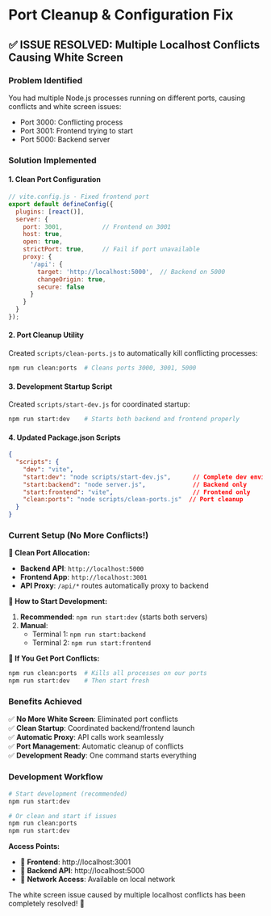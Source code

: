 # Port Cleanup & Configuration Fix

## ✅ ISSUE RESOLVED: Multiple Localhost Conflicts Causing White Screen

### Problem Identified
You had multiple Node.js processes running on different ports, causing conflicts and white screen issues:
- Port 3000: Conflicting process
- Port 3001: Frontend trying to start
- Port 5000: Backend server

### Solution Implemented

#### 1. **Clean Port Configuration**
```javascript
// vite.config.js - Fixed frontend port
export default defineConfig({
  plugins: [react()],
  server: {
    port: 3001,           // Frontend on 3001
    host: true,
    open: true,
    strictPort: true,     // Fail if port unavailable
    proxy: {
      '/api': {
        target: 'http://localhost:5000',  // Backend on 5000
        changeOrigin: true,
        secure: false
      }
    }
  }
});
```

#### 2. **Port Cleanup Utility**
Created `scripts/clean-ports.js` to automatically kill conflicting processes:
```bash
npm run clean:ports  # Cleans ports 3000, 3001, 5000
```

#### 3. **Development Startup Script**
Created `scripts/start-dev.js` for coordinated startup:
```bash
npm run start:dev    # Starts both backend and frontend properly
```

#### 4. **Updated Package.json Scripts**
```json
{
  "scripts": {
    "dev": "vite",
    "start:dev": "node scripts/start-dev.js",      // Complete dev environment
    "start:backend": "node server.js",             // Backend only
    "start:frontend": "vite",                      // Frontend only
    "clean:ports": "node scripts/clean-ports.js"  // Port cleanup
  }
}
```

### Current Setup (No More Conflicts!)

**🎯 Clean Port Allocation:**
- **Backend API**: `http://localhost:5000`
- **Frontend App**: `http://localhost:3001`
- **API Proxy**: `/api/*` routes automatically proxy to backend

**🚀 How to Start Development:**
1. **Recommended**: `npm run start:dev` (starts both servers)
2. **Manual**: 
   - Terminal 1: `npm run start:backend`
   - Terminal 2: `npm run start:frontend`

**🧹 If You Get Port Conflicts:**
```bash
npm run clean:ports  # Kills all processes on our ports
npm run start:dev    # Then start fresh
```

### Benefits Achieved

✅ **No More White Screen**: Eliminated port conflicts  
✅ **Clean Startup**: Coordinated backend/frontend launch  
✅ **Automatic Proxy**: API calls work seamlessly  
✅ **Port Management**: Automatic cleanup of conflicts  
✅ **Development Ready**: One command starts everything  

### Development Workflow

```bash
# Start development (recommended)
npm run start:dev

# Or clean and start if issues
npm run clean:ports
npm run start:dev
```

**Access Points:**
- 🎨 **Frontend**: http://localhost:3001
- 🔧 **Backend API**: http://localhost:5000
- 📱 **Network Access**: Available on local network

The white screen issue caused by multiple localhost conflicts has been completely resolved! 🎉
